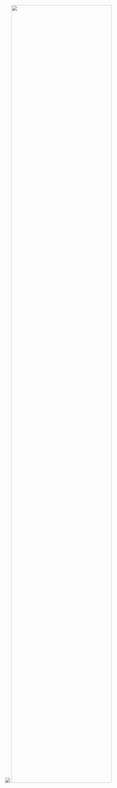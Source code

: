 <img src="https://capsule-render.vercel.app/api?type=waving&color=auto&height=200&section=header&text=UnityGameProject&fontSize=90" />
<img width="80%" src="https://user-images.githubusercontent.com/52882799/209618152-783b70d4-2496-47dd-8df5-69e02e317e6a.png"/>
